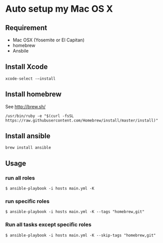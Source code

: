 # Auto setup my Mac OS X

## Requirement
- Mac OSX (Yosemite or El Capitan)
- homebrew
- Ansbile


## Install Xcode
```
xcode-select -—install
```

## Install homebrew
See http://brew.sh/
```
/usr/bin/ruby -e "$(curl -fsSL https://raw.githubusercontent.com/Homebrew/install/master/install)"
```

## Install ansible
```
brew install ansible
```

## Usage

### run all roles

```
$ ansible-playbook -i hosts main.yml -K
```

### run specific roles

```
$ ansible-playbook -i hosts main.yml -K --tags "homebrew,git"
```

### Run all tasks except specific roles

```
$ ansible-playbook -i hosts main.yml -K --skip-tags "homebrew,git"
```
